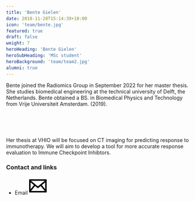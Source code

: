 ```yaml
---
title: 'Bente Gielen'
date: 2018-11-28T15:14:39+10:00
icon: 'team/bente.jpg'
featured: true
draft: false
weight: 7
heroHeading: 'Bente Gielen'
heroSubHeading: 'MSc student'
heroBackground: 'team/team2.jpg'
alumni: true
---
```


Bente joined the Radiomics Group in September 2022 for her master thesis. She studies biomedical engineering at the technical university of Delft, the Netherlands. Bente obtained a BS. in Biomedical Physics and Technology from Vrije Universiteit Amsterdam. (2019).                                                                                                                           
             <br/>   
<br/>                    <br/>   

Her thesis at VHIO will be focused on CT imaging for predicting response to immunotherapy. We will aim to develop a tool for more accurate response evaluation to Immune Checkpoint Inhibtors.


### Contact and links

- Email [![profile](/social/mail.svg)](mailto:bentegielen@vhio.net)

